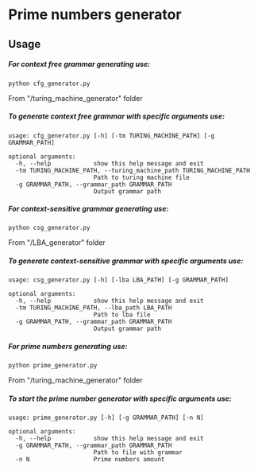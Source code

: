 # Prime numbers generator
## Usage
##### For context free grammar generating use:
```
python cfg_generator.py
```
From "/turing_machine_generator" folder
##### To generate context free grammar with specific arguments use:
```
usage: cfg_generator.py [-h] [-tm TURING_MACHINE_PATH] [-g GRAMMAR_PATH]

optional arguments:
  -h, --help            show this help message and exit
  -tm TURING_MACHINE_PATH, --turing_machine_path TURING_MACHINE_PATH
                        Path to turing machine file
  -g GRAMMAR_PATH, --grammar_path GRAMMAR_PATH
                        Output grammar path
```
##### For context-sensitive grammar generating use:
```
python csg_generator.py
```
From "/LBA_generator" folder
##### To generate context-sensitive grammar with specific arguments use:
```
usage: csg_generator.py [-h] [-lba LBA_PATH] [-g GRAMMAR_PATH]

optional arguments:
  -h, --help            show this help message and exit
  -tm TURING_MACHINE_PATH, --lba_path LBA_PATH
                        Path to lba file
  -g GRAMMAR_PATH, --grammar_path GRAMMAR_PATH
                        Output grammar path
```
##### For prime numbers generating use:
```
python prime_generator.py
```
From "/turing_machine_generator" folder
##### To start the prime number generator with specific arguments use:
```
usage: prime_generator.py [-h] [-g GRAMMAR_PATH] [-n N]

optional arguments:
  -h, --help            show this help message and exit
  -g GRAMMAR_PATH, --grammar_path GRAMMAR_PATH
                        Path to file with grammar
  -n N                  Prime numbers amount
```
